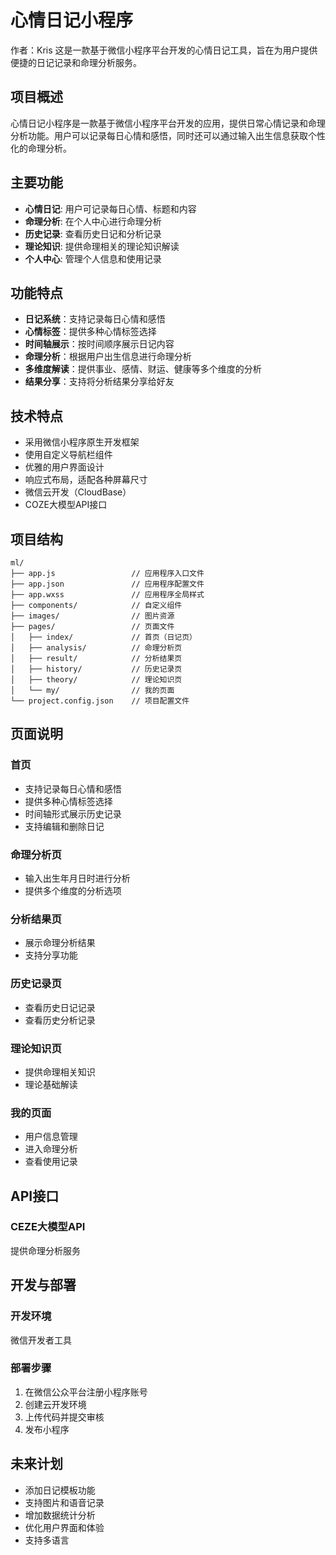 # 心情日记小程序

作者：Kris
这是一款基于微信小程序平台开发的心情日记工具，旨在为用户提供便捷的日记记录和命理分析服务。

## 项目概述

心情日记小程序是一款基于微信小程序平台开发的应用，提供日常心情记录和命理分析功能。用户可以记录每日心情和感悟，同时还可以通过输入出生信息获取个性化的命理分析。

## 主要功能

- **心情日记**: 用户可记录每日心情、标题和内容
- **命理分析**: 在个人中心进行命理分析
- **历史记录**: 查看历史日记和分析记录
- **理论知识**: 提供命理相关的理论知识解读
- **个人中心**: 管理个人信息和使用记录

## 功能特点

- **日记系统**：支持记录每日心情和感悟
- **心情标签**：提供多种心情标签选择
- **时间轴展示**：按时间顺序展示日记内容
- **命理分析**：根据用户出生信息进行命理分析
- **多维度解读**：提供事业、感情、财运、健康等多个维度的分析
- **结果分享**：支持将分析结果分享给好友

## 技术特点

- 采用微信小程序原生开发框架
- 使用自定义导航栏组件
- 优雅的用户界面设计
- 响应式布局，适配各种屏幕尺寸
- 微信云开发（CloudBase）
- COZE大模型API接口

## 项目结构

```
ml/
├── app.js                 // 应用程序入口文件
├── app.json               // 应用程序配置文件
├── app.wxss               // 应用程序全局样式
├── components/            // 自定义组件
├── images/                // 图片资源
├── pages/                 // 页面文件
│   ├── index/             // 首页（日记页）
│   ├── analysis/          // 命理分析页
│   ├── result/            // 分析结果页
│   ├── history/           // 历史记录页
│   ├── theory/            // 理论知识页
│   └── my/                // 我的页面
└── project.config.json    // 项目配置文件
```

## 页面说明

### 首页

- 支持记录每日心情和感悟
- 提供多种心情标签选择
- 时间轴形式展示历史记录
- 支持编辑和删除日记

### 命理分析页

- 输入出生年月日时进行分析
- 提供多个维度的分析选项

### 分析结果页

- 展示命理分析结果
- 支持分享功能

### 历史记录页

- 查看历史日记记录
- 查看历史分析记录

### 理论知识页

- 提供命理相关知识
- 理论基础解读

### 我的页面

- 用户信息管理
- 进入命理分析
- 查看使用记录

## API接口

### CEZE大模型API

提供命理分析服务

## 开发与部署

### 开发环境

微信开发者工具

### 部署步骤

1. 在微信公众平台注册小程序账号
2. 创建云开发环境
3. 上传代码并提交审核
4. 发布小程序

## 未来计划

- 添加日记模板功能
- 支持图片和语音记录
- 增加数据统计分析
- 优化用户界面和体验
- 支持多语言
